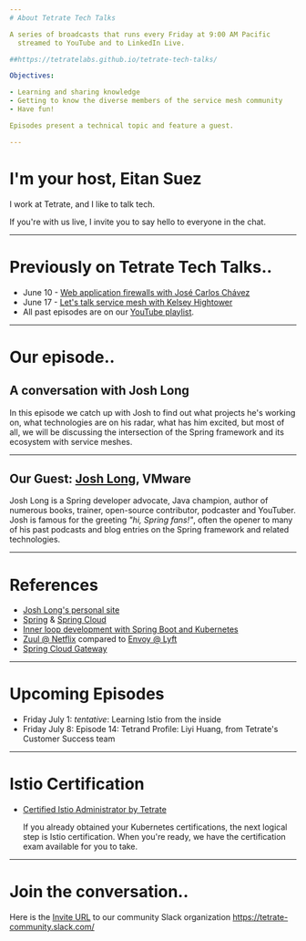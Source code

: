 ```yaml
---
# About Tetrate Tech Talks

A series of broadcasts that runs every Friday at 9:00 AM Pacific
  streamed to YouTube and to LinkedIn Live.

##https://tetratelabs.github.io/tetrate-tech-talks/

Objectives:

- Learning and sharing knowledge
- Getting to know the diverse members of the service mesh community
- Have fun!

Episodes present a technical topic and feature a guest.

---
```

# I'm your host, Eitan Suez

I work at Tetrate, and I like to talk tech.

If you're with us live, I invite you to say hello to everyone in the chat.

---
# Previously on Tetrate Tech Talks..

- June 10 - [Web application firewalls with José Carlos Chávez](../../episode10/)
- June 17 - [Let's talk service mesh with Kelsey Hightower](../../episode11/)
- All past episodes are on our [YouTube playlist](https://www.youtube.com/playlist?list=PLm51GPKRAmTlOkjWDJBQYtjcc9WPk4E4F).

---
# Our episode..

## A conversation with Josh Long

In this episode we catch up with Josh to find out what projects he's working on, what technologies are on his radar, what has him excited, but most of all, we will be discussing the intersection of the Spring framework and its ecosystem with service meshes.

---
## Our Guest: [Josh Long](https://joshlong.com/), VMware

Josh Long is a Spring developer advocate, Java champion, author of numerous books, trainer, open-source contributor, podcaster and YouTuber.  Josh is famous for the greeting _"hi, Spring fans!"_, often the opener to many of his past podcasts and blog entries on the Spring framework and related technologies.

---
# References

- [Josh Long's personal site](https://joshlong.com/)
- [Spring](https://spring.io/) & [Spring Cloud](https://spring.io/cloud)
- [Inner loop development with Spring Boot and Kubernetes](https://springone.io/2021/sessions/inner-loop-development-with-spring-boot-on-kubernetes)
- [Zuul @ Netflix](https://youtu.be/mHHHpxJuTAo) compared to [Envoy @ Lyft](https://youtu.be/s2-NfclRGak)
- [Spring Cloud Gateway](https://spring.io/projects/spring-cloud-gateway)

---
# Upcoming Episodes

- Friday July 1:  _tentative_: Learning Istio from the inside
- Friday July 8: Episode 14: Tetrand Profile: Liyi Huang, from Tetrate's Customer Success team

---
# Istio Certification

- [Certified Istio Administrator by Tetrate](https://academy.tetrate.io/courses/certified-istio-administrator)

    If you already obtained your Kubernetes certifications, the next logical step is Istio certification.
    When you're ready, we have the certification exam available for you to take.

---
# Join the conversation..

Here is the [Invite URL](https://tetr8.io/tetrate-community) to our community Slack organization https://tetrate-community.slack.com/